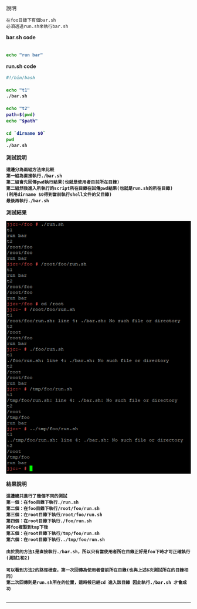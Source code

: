 說明

<pre><code>在foo目錄下有個bar.sh
必須透過run.sh來執行bar.sh
</code></pre>

<strong>bar.sh code<strong>
```bash

echo "run bar"

```

<strong>run.sh code<strong>
```bash
#!/bin/bash

echo "t1"
./bar.sh

echo "t2"
path=$(pwd)
echo "$path"

cd `dirname $0`
pwd
./bar.sh

```

測試說明

<pre><code>這邊分為兩組方法來比較
第一組為直接執行./bar.sh
第二組會先回傳pwd執行結果(也就是使用者目前所在目錄)
第二組然後進入所執行的script所在目錄在回傳pwd結果(也就是run.sh的所在目錄)
(利用dirname $0得到當前執行shell文件的父目錄)
最後再執行./bar.sh
</code></pre>

測試結果

![image](https://github.com/HongScarlet/homework/blob/master/bash/img/08foorun.png)


結果說明

<pre><code>這邊總共進行了幾個不同的測試
第一個：在foo目錄下執行./run.sh
第二個：在foo目錄下執行/root/foo/run.sh
第三個：在root目錄下執行/root/foo/run.sh
第四個：在root目錄下執行./foo/run.sh
將foo複製到tmp下後
第五個：在root目錄下執行/tmp/foo/run.sh
第六個：在root目錄下執行../tmp/foo/run.sh

由於我的方法1是直接執行./bar.sh，所以只有當使用者所在目錄正好是foo下時才可正確執行(測試1和2)

可以看到方法2的路徑檢查，第一次回傳為使用者當前所在目錄(也與上述6次測試所在的目錄相同)
第二次回傳則是run.sh所在的位置，這時候已經cd 進入該目錄 因此執行./bar.sh 才會成功

</code></pre>

***
